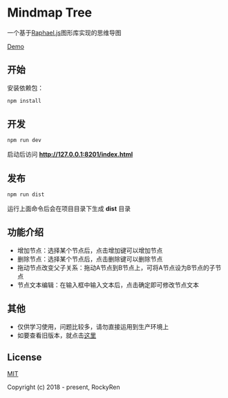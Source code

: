 # Mindmap Tree
一个基于[Raphael.js](http://dmitrybaranovskiy.github.io/raphael/)图形库实现的思维导图

[Demo](https://rockyren.github.io/mindmaptree/index.html)
## 开始
安装依赖包：

```sh
npm install
```

## 开发
```sh
npm run dev
```

启动后访问 **http://127.0.0.1:8201/index.html**

## 发布
```sh
npm run dist
```

运行上面命令后会在项目目录下生成 **dist** 目录

## 功能介绍
* 增加节点：选择某个节点后，点击增加键可以增加节点
* 删除节点：选择某个节点后，点击删除键可以删除节点
* 拖动节点改变父子关系：拖动A节点到B节点上，可将A节点设为B节点的子节点
* 节点文本编辑：在输入框中输入文本后，点击确定即可修改节点文本

## 其他
* 仅供学习使用，问题比较多，请勿直接运用到生产环境上
* 如要查看旧版本，就点击[这里](https://github.com/RockyRen/mindmaptree/tree/v1)

## License

[MIT](https://github.com/RockyRen/mindmaptree/blob/master/LICENSE)

Copyright (c) 2018 - present, RockyRen